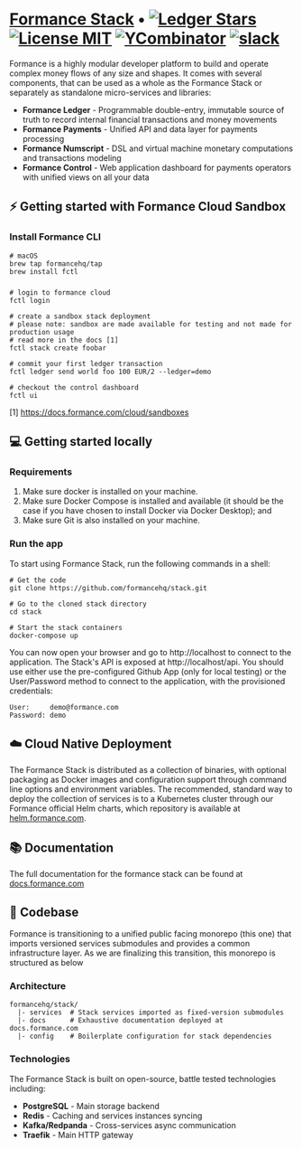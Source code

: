 # [Formance Stack](https://formance.com) • [![Ledger Stars](https://img.shields.io/github/stars/formancehq/ledger?label=Ledger%20stars)](https://github.com/formancehq/ledger/stargazers) [![License MIT](https://img.shields.io/badge/license-mit-purple)](https://github.com/formancehq/ledger/blob/main/LICENSE) [![YCombinator](https://img.shields.io/badge/Backed%20by-Y%20Combinator-%23f26625)](https://www.ycombinator.com/companies/formance-fka-numary) [![slack](https://img.shields.io/badge/slack-formance-brightgreen.svg?logo=slack)](https://bit.ly/formance-slack)

Formance is a highly modular developer platform to build and operate complex money flows of any size and shapes. It comes with several components, that can be used as a whole as the Formance Stack or separately as standalone micro-services and libraries:

- **Formance Ledger** - Programmable double-entry, immutable source of truth to record internal financial transactions and money movements
- **Formance Payments** - Unified API and data layer for payments processing
- **Formance Numscript** - DSL and virtual machine monetary computations and transactions modeling
- **Formance Control** - Web application dashboard for payments operators with unified views on all your data

## ⚡️ Getting started with Formance Cloud Sandbox

### Install Formance CLI

```SHELL
# macOS
brew tap formancehq/tap
brew install fctl
```

###
```SHELL
# login to formance cloud
fctl login

# create a sandbox stack deployment
# please note: sandbox are made available for testing and not made for production usage
# read more in the docs [1]
fctl stack create foobar

# commit your first ledger transaction
fctl ledger send world foo 100 EUR/2 --ledger=demo

# checkout the control dashboard
fctl ui
```

[1] https://docs.formance.com/cloud/sandboxes

## 💻 Getting started locally

### Requirements
1. Make sure docker is installed on your machine.
2. Make sure Docker Compose is installed and available (it should be the case if you have chosen to install Docker via Docker Desktop); and
3. Make sure Git is also installed on your machine.


### Run the app
To start using Formance Stack, run the following commands in a shell:

```
# Get the code
git clone https://github.com/formancehq/stack.git

# Go to the cloned stack directory
cd stack

# Start the stack containers
docker-compose up
```

You can now open your browser and go to http://localhost to connect to the application. The Stack's API is exposed at http://localhost/api.
You should use either use the pre-configured Github App (only for local testing) or the User/Password method to connect to the application, with the provisioned credentials:

```
User:     demo@formance.com
Password: demo
```

## ☁️ Cloud Native Deployment

The Formance Stack is distributed as a collection of binaries, with optional packaging as Docker images and configuration support through command line options and environment variables. The recommended, standard way to deploy the collection of services is to a Kubernetes cluster through our Formance official Helm charts, which repository is available at [helm.formance.com](https://helm.formance.com/).

## 📚 Documentation

The full documentation for the formance stack can be found at [docs.formance.com](https://docs.formance.com)

## 💽 Codebase

Formance is transitioning to a unified public facing monorepo (this one) that imports versioned services submodules and provides a common infrastructure layer. As we are finalizing this transition, this monorepo is structured as below

### Architecture

```
formancehq/stack/
  |- services  # Stack services imported as fixed-version submodules
  |- docs      # Exhaustive documentation deployed at docs.formance.com
  |- config    # Boilerplate configuration for stack dependencies
```

### Technologies

The Formance Stack is built on open-source, battle tested technologies including:

- **PostgreSQL** - Main storage backend
- **Redis** - Caching and services instances syncing
- **Kafka/Redpanda** - Cross-services async communication
- **Traefik** - Main HTTP gateway
